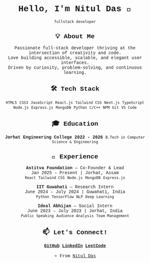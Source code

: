 <div style="font-family: 'Courier New', monospace; text-align: center;">

# Hello, I'm Nitul Das 👋  
`fullstack developer`

## 💡 About Me
Passionate full-stack developer thriving at the intersection of creativity and code.  
Love building accessible, scalable, and elegant user interfaces.  
Driven by curiosity, problem-solving, and continuous learning.

## 🛠️ Tech Stack
`HTML5` `CSS3` `JavaScript` `React.js` `Tailwind CSS` `Next.js` `TypeScript`  
`Node.js` `Express.js` `MongoDB` `Python` `C/C++` `NPM` `Git` `VS Code`

## 🎓 Education  
**Jorhat Engineering College** **2022 - 2026** 
`B.Tech in Computer Science & Engineering`  

## 💼 Experience
**Astitva Foundation** — Co-Founder & Lead  
Jan 2025 – Present | Jorhat, Assam  
`React` `Tailwind CSS` `Node.js` `MongoDB` `Express.js`

**IIT Guwahati** — Research Intern  
June 2024 – July 2024 | Guwahati, India  
`Python` `TensorFlow` `NLP` `Deep Learning`

**Ideal Abhijan** — Social Intern  
June 2023 – July 2023 | Jorhat, India  
`Public Speaking` `Audience Analysis` `Team Management`

## 📫 Let's Connect!  
[**GitHub**](https://github.com/nitul8) [**LinkedIn**](https://www.linkedin.com/in/nituldas/) [**LeetCode**](https://leetcode.com/u/ndas6732/)  

⭐️ From [Nitul Das](https://github.com/nitul8)
</div>
